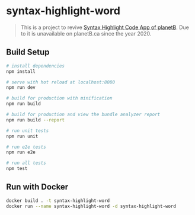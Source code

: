 # syntax-highlight-word

> This is a project to revive [Syntax Highlight Code App of planetB](http://www.planetb.ca/syntax-highlight-word). Due to it is unavailable on planetB.ca since the year 2020.

## Build Setup

``` bash
# install dependencies
npm install

# serve with hot reload at localhost:8080
npm run dev

# build for production with minification
npm run build

# build for production and view the bundle analyzer report
npm run build --report

# run unit tests
npm run unit

# run e2e tests
npm run e2e

# run all tests
npm test
```

## Run with Docker
```bash
docker build . -t syntax-highlight-word
docker run --name syntax-highlight-word -d syntax-highlight-word
```
